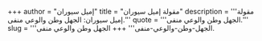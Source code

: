 +++
author = "إميل سيوران"
title = "مقولة إميل سيوران"
description = '''مقولة إميل سيوران: الجهل وطن والوعي منفى.'''
quote = '''الجهل وطن والوعي منفى.'''
slug = '''الجهل-وطن-والوعي-منفى'''
+++
الجهل وطن والوعي منفى.
